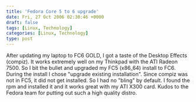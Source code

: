 ```yaml
---
title: 'Fedora Core 5 to 6 upgrade'
date: Fri, 27 Oct 2006 02:30:46 +0000
draft: false
tags: [Linux, Technology]
categories: [Linux, Technology]
type: post
---
```


After updating my laptop to FC6 GOLD, I got a taste of the Desktop Effects (compiz). It works extremely well on my Thinkpad with the ATI Radeon 7500. So I bit the bullet and upgraded my FC5 (x86\_64) install to FC6. During the install I chose "upgrade existing installation". Since compiz was not in FC5, it did not get installed. So I had no "bling" by default. I found the rpm and installed it and it works great with my ATI X300 card. Kudos to the Fedora team for putting out such a high quality distro.